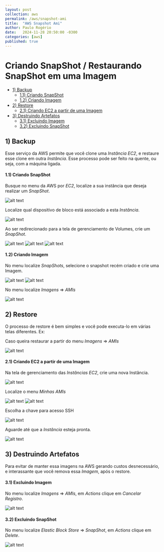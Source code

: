 ```yaml
---
layout: post
collection: aws
permalink: /aws/snapshot-ami
title:  "AWS Snapshot Ami"
author: Paulo Rogério
date:   2024-11-28 20:50:00 -0300
categories: [aws]
published: true
---
```


# Criando SnapShot / Restaurando SnapShot em uma Imagem

- [1) Backup](#1-backup)
  - [1.1) Criando SnapShot](#11-criando-snapshot)
  - [1.2) Criando Imagem](#12-criando-imagem)
- [2) Restore ](#2-restore)
  - [2.1) Criando EC2 a partir de uma Imagem](#21-criando-ec2-a-partir-de-uma-imagem)
- [3) Destruindo Artefatos](#3-destruindo-artefatos)
  - [3.1) Excluindo Imagem](#31-excluindo-imagem)
  - [3.2) Excluindo SnapShot](#32-excluindo-snapshot)

## 1) Backup

  Esse serviço da AWS permite que você clone uma *Instância EC2*, e restaure esse clone em outra *Instância*. Esse processo pode ser feito na quente, ou seja, com a máquina ligada. 

#### 1.1) Criando SnapShot

Busque no menu da AWS por *EC2*, localize a sua instância que deseja realizar um *SnapShot*.

![alt text](/images/aws-snapshot-ami//1-snaptshot.png "Instância EC2")

Localize qual dispositivo de bloco está associado a esta *Instância*.

![alt text](/images/aws-snapshot-ami//2-snaptshot.png "Volumes EC2")

Ao ser redirecionado para a tela de gerenciamento de Volumes, crie um *SnapShot*.

![alt text](/images/aws-snapshot-ami//3-snaptshot.png "SnaptShot")
![alt text](/images/aws-snapshot-ami//4-snaptshot.png "SnaptShot")
![alt text](/images/aws-snapshot-ami//5-snaptshot.png "SnaptShot")

#### 1.2) Criando Imagem

No menu localize *SnapShots*, selecione o snapshot recém criado e crie uma Imagem.

![alt text](/images/aws-snapshot-ami//1-imagem.png "Imagem")
![alt text](/images/aws-snapshot-ami//2-imagem.png "Imagem")

No menu localize *Imagens* => *AMIs*

![alt text](/images/aws-snapshot-ami//3-imagem.png "Imagem")

## 2) Restore 

O processo de restore é bem simples e você pode executa-lo em várias telas diferentes.
Ex:

Caso queira restaurar a partir do menu *Imagens* => *AMIs*

![alt text](/images/aws-snapshot-ami//1-restore.png "Imagem")

#### 2.1) Criando EC2 a partir de uma Imagem

Na tela de gerenciamento das *Instâncias EC2*, crie uma nova Instância.

![alt text](/images/aws-snapshot-ami//2-restore.png "Restore")

Localize o menu *Minhas AMIs*

![alt text](/images/aws-snapshot-ami//3-restore.png "Restore")
![alt text](/images/aws-snapshot-ami//4-restore.png "Restore")

Escolha a chave para acesso SSH

![alt text](/images/aws-snapshot-ami//5-restore.png "Restore")

Aguarde até que a *Instância* esteja pronta.

![alt text](/images/aws-snapshot-ami//6-restore.png "Restore")

## 3) Destruindo Artefatos

Para evitar de manter essa imagens na AWS gerando custos desnecessário, e interassante que você remova essa *Imagem*, após o restore.

#### 3.1) Excluindo Imagem

No menu localize *Imagens* => *AMIs*, em *Actions* clique em *Cancelar Registro*.

![alt text](/images/aws-snapshot-ami//1-remove.png "Remove")

#### 3.2) Excluindo SnapShot

No menu localize *Elastic Block Store* => *SnapShot*, em *Actions* clique em *Delete*.

![alt text](/images/aws-snapshot-ami//2-remove.png "Remove")